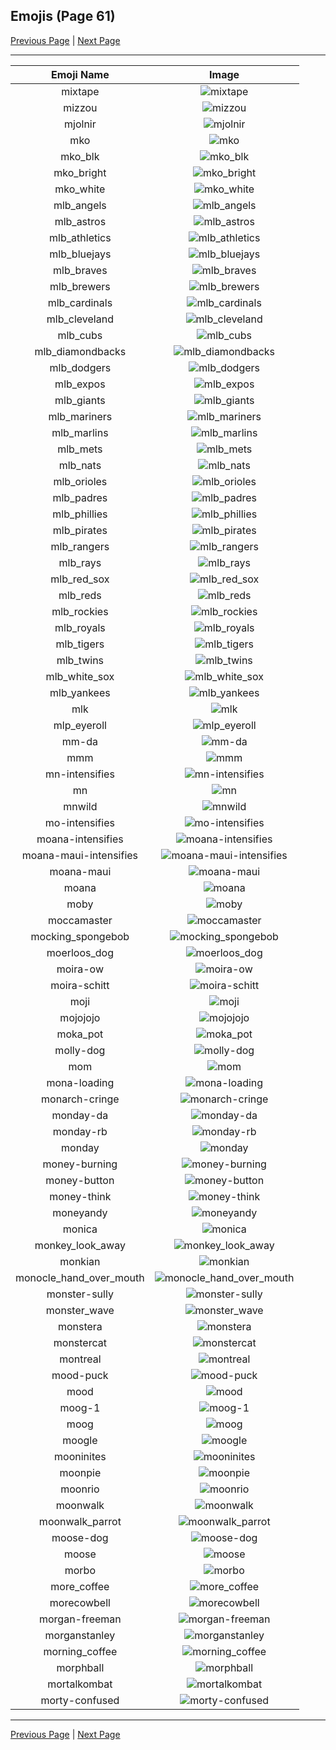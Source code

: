 
## Emojis (Page 61)

[Previous Page](/docs/hashicorp/page-m-0060.md)
  | [Next Page](/docs/hashicorp/page-m-0062.md)

<hr />

|Emoji Name|Image|
| :-: | :-: |
|mixtape| ![mixtape](/emojis/hashicorp/mixtape.png)|
|mizzou| ![mizzou](/emojis/hashicorp/mizzou.jpg)|
|mjolnir| ![mjolnir](/emojis/hashicorp/mjolnir.png)|
|mko| ![mko](/emojis/hashicorp/mko.png)|
|mko_blk| ![mko_blk](/emojis/hashicorp/mko_blk.png)|
|mko_bright| ![mko_bright](/emojis/hashicorp/mko_bright.png)|
|mko_white| ![mko_white](/emojis/hashicorp/mko_white.png)|
|mlb_angels| ![mlb_angels](/emojis/hashicorp/mlb_angels.jpg)|
|mlb_astros| ![mlb_astros](/emojis/hashicorp/mlb_astros.jpg)|
|mlb_athletics| ![mlb_athletics](/emojis/hashicorp/mlb_athletics.jpg)|
|mlb_bluejays| ![mlb_bluejays](/emojis/hashicorp/mlb_bluejays.png)|
|mlb_braves| ![mlb_braves](/emojis/hashicorp/mlb_braves.gif)|
|mlb_brewers| ![mlb_brewers](/emojis/hashicorp/mlb_brewers.jpg)|
|mlb_cardinals| ![mlb_cardinals](/emojis/hashicorp/mlb_cardinals.jpg)|
|mlb_cleveland| ![mlb_cleveland](/emojis/hashicorp/mlb_cleveland.png)|
|mlb_cubs| ![mlb_cubs](/emojis/hashicorp/mlb_cubs.jpg)|
|mlb_diamondbacks| ![mlb_diamondbacks](/emojis/hashicorp/mlb_diamondbacks.jpg)|
|mlb_dodgers| ![mlb_dodgers](/emojis/hashicorp/mlb_dodgers.jpg)|
|mlb_expos| ![mlb_expos](/emojis/hashicorp/mlb_expos.jpg)|
|mlb_giants| ![mlb_giants](/emojis/hashicorp/mlb_giants.jpg)|
|mlb_mariners| ![mlb_mariners](/emojis/hashicorp/mlb_mariners.jpg)|
|mlb_marlins| ![mlb_marlins](/emojis/hashicorp/mlb_marlins.jpg)|
|mlb_mets| ![mlb_mets](/emojis/hashicorp/mlb_mets.jpg)|
|mlb_nats| ![mlb_nats](/emojis/hashicorp/mlb_nats.jpg)|
|mlb_orioles| ![mlb_orioles](/emojis/hashicorp/mlb_orioles.jpg)|
|mlb_padres| ![mlb_padres](/emojis/hashicorp/mlb_padres.jpg)|
|mlb_phillies| ![mlb_phillies](/emojis/hashicorp/mlb_phillies.jpg)|
|mlb_pirates| ![mlb_pirates](/emojis/hashicorp/mlb_pirates.jpg)|
|mlb_rangers| ![mlb_rangers](/emojis/hashicorp/mlb_rangers.jpg)|
|mlb_rays| ![mlb_rays](/emojis/hashicorp/mlb_rays.jpg)|
|mlb_red_sox| ![mlb_red_sox](/emojis/hashicorp/mlb_red_sox.jpg)|
|mlb_reds| ![mlb_reds](/emojis/hashicorp/mlb_reds.jpg)|
|mlb_rockies| ![mlb_rockies](/emojis/hashicorp/mlb_rockies.jpg)|
|mlb_royals| ![mlb_royals](/emojis/hashicorp/mlb_royals.jpg)|
|mlb_tigers| ![mlb_tigers](/emojis/hashicorp/mlb_tigers.jpg)|
|mlb_twins| ![mlb_twins](/emojis/hashicorp/mlb_twins.gif)|
|mlb_white_sox| ![mlb_white_sox](/emojis/hashicorp/mlb_white_sox.jpg)|
|mlb_yankees| ![mlb_yankees](/emojis/hashicorp/mlb_yankees.jpg)|
|mlk| ![mlk](/emojis/hashicorp/mlk.jpg)|
|mlp_eyeroll| ![mlp_eyeroll](/emojis/hashicorp/mlp_eyeroll.gif)|
|mm-da| ![mm-da](/emojis/hashicorp/mm-da.png)|
|mmm| ![mmm](/emojis/hashicorp/mmm.jpg)|
|mn-intensifies| ![mn-intensifies](/emojis/hashicorp/mn-intensifies.gif)|
|mn| ![mn](/emojis/hashicorp/mn.jpg)|
|mnwild| ![mnwild](/emojis/hashicorp/mnwild.png)|
|mo-intensifies| ![mo-intensifies](/emojis/hashicorp/mo-intensifies.gif)|
|moana-intensifies| ![moana-intensifies](/emojis/hashicorp/moana-intensifies.gif)|
|moana-maui-intensifies| ![moana-maui-intensifies](/emojis/hashicorp/moana-maui-intensifies.gif)|
|moana-maui| ![moana-maui](/emojis/hashicorp/moana-maui.png)|
|moana| ![moana](/emojis/hashicorp/moana.png)|
|moby| ![moby](/emojis/hashicorp/moby.png)|
|moccamaster| ![moccamaster](/emojis/hashicorp/moccamaster.png)|
|mocking_spongebob| ![mocking_spongebob](/emojis/hashicorp/mocking_spongebob.png)|
|moerloos_dog| ![moerloos_dog](/emojis/hashicorp/moerloos_dog.png)|
|moira-ow| ![moira-ow](/emojis/hashicorp/moira-ow.png)|
|moira-schitt| ![moira-schitt](/emojis/hashicorp/moira-schitt.png)|
|moji| ![moji](/emojis/hashicorp/moji.png)|
|mojojojo| ![mojojojo](/emojis/hashicorp/mojojojo.png)|
|moka_pot| ![moka_pot](/emojis/hashicorp/moka_pot.png)|
|molly-dog| ![molly-dog](/emojis/hashicorp/molly-dog.png)|
|mom| ![mom](/emojis/hashicorp/mom.png)|
|mona-loading| ![mona-loading](/emojis/hashicorp/mona-loading.gif)|
|monarch-cringe| ![monarch-cringe](/emojis/hashicorp/monarch-cringe.png)|
|monday-da| ![monday-da](/emojis/hashicorp/monday-da.png)|
|monday-rb| ![monday-rb](/emojis/hashicorp/monday-rb.png)|
|monday| ![monday](/emojis/hashicorp/monday.png)|
|money-burning| ![money-burning](/emojis/hashicorp/money-burning.gif)|
|money-button| ![money-button](/emojis/hashicorp/money-button.gif)|
|money-think| ![money-think](/emojis/hashicorp/money-think.png)|
|moneyandy| ![moneyandy](/emojis/hashicorp/moneyandy.png)|
|monica| ![monica](/emojis/hashicorp/monica.png)|
|monkey_look_away| ![monkey_look_away](/emojis/hashicorp/monkey_look_away.png)|
|monkian| ![monkian](/emojis/hashicorp/monkian.png)|
|monocle_hand_over_mouth| ![monocle_hand_over_mouth](/emojis/hashicorp/monocle_hand_over_mouth.png)|
|monster-sully| ![monster-sully](/emojis/hashicorp/monster-sully.png)|
|monster_wave| ![monster_wave](/emojis/hashicorp/monster_wave.png)|
|monstera| ![monstera](/emojis/hashicorp/monstera.png)|
|monstercat| ![monstercat](/emojis/hashicorp/monstercat.png)|
|montreal| ![montreal](/emojis/hashicorp/montreal.jpg)|
|mood-puck| ![mood-puck](/emojis/hashicorp/mood-puck.png)|
|mood| ![mood](/emojis/hashicorp/mood.png)|
|moog-1| ![moog-1](/emojis/hashicorp/moog-1.png)|
|moog| ![moog](/emojis/hashicorp/moog.jpg)|
|moogle| ![moogle](/emojis/hashicorp/moogle.gif)|
|mooninites| ![mooninites](/emojis/hashicorp/mooninites.png)|
|moonpie| ![moonpie](/emojis/hashicorp/moonpie.png)|
|moonrio| ![moonrio](/emojis/hashicorp/moonrio.gif)|
|moonwalk| ![moonwalk](/emojis/hashicorp/moonwalk.gif)|
|moonwalk_parrot| ![moonwalk_parrot](/emojis/hashicorp/moonwalk_parrot.gif)|
|moose-dog| ![moose-dog](/emojis/hashicorp/moose-dog.png)|
|moose| ![moose](/emojis/hashicorp/moose.png)|
|morbo| ![morbo](/emojis/hashicorp/morbo.png)|
|more_coffee| ![more_coffee](/emojis/hashicorp/more_coffee.png)|
|morecowbell| ![morecowbell](/emojis/hashicorp/morecowbell.jpg)|
|morgan-freeman| ![morgan-freeman](/emojis/hashicorp/morgan-freeman.jpg)|
|morganstanley| ![morganstanley](/emojis/hashicorp/morganstanley.jpg)|
|morning_coffee| ![morning_coffee](/emojis/hashicorp/morning_coffee.png)|
|morphball| ![morphball](/emojis/hashicorp/morphball.gif)|
|mortalkombat| ![mortalkombat](/emojis/hashicorp/mortalkombat.png)|
|morty-confused| ![morty-confused](/emojis/hashicorp/morty-confused.png)|

<hr/>

[Previous Page](/docs/hashicorp/page-m-0060.md)
  | [Next Page](/docs/hashicorp/page-m-0062.md)